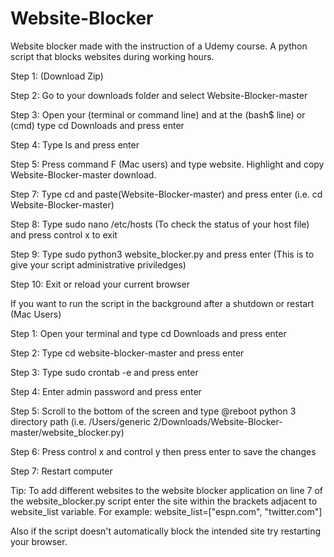# Website-Blocker
Website blocker made with the instruction of a Udemy course. A python script that blocks websites during working hours.

Step 1: (Download Zip)

Step 2: Go to your downloads folder and select Website-Blocker-master

Step 3: Open your (terminal or command line) and at the (bash$ line) or (cmd) type cd Downloads and press enter

Step 4: Type ls and press enter

Step 5: Press command F (Mac users) and type website. Highlight and copy Website-Blocker-master download.

Step 7: Type cd and paste(Website-Blocker-master) and press enter (i.e. cd Website-Blocker-master)

Step 8: Type sudo nano /etc/hosts (To check the status of your host file) and press control x to exit 

Step 9: Type sudo python3 website_blocker.py and press enter (This is to give your script administrative priviledges)

Step 10: Exit or reload your current browser

If you want to run the script in the background after a shutdown or restart (Mac Users)

Step 1: Open your terminal and type cd Downloads and press enter

Step 2: Type cd website-blocker-master and press enter

Step 3: Type sudo crontab -e and press enter

Step 4: Enter admin password and press enter

Step 5: Scroll to the bottom of the screen and type @reboot python 3 directory path (i.e. /Users/generic 2/Downloads/Website-Blocker-master/website_blocker.py)

Step 6: Press control x and control y then press enter to save the changes

Step 7: Restart computer

Tip: To add different websites to the website blocker application on line 7 of the website_blocker.py script enter the site within the brackets adjacent to website_list variable. For example: website_list=["espn.com", "twitter.com"]

Also if the script doesn't automatically block the intended site try restarting your browser. 
